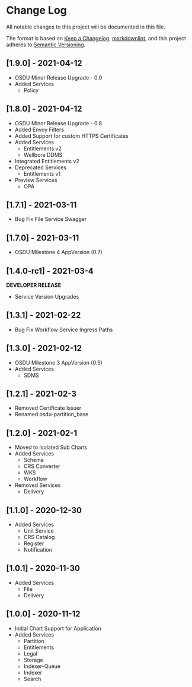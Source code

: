 # Change Log

All notable changes to this project will be documented in this file.

The format is based on [Keep a Changelog](https://keepachangelog.com/en/1.0.0/),
[markdownlint](https://dlaa.me/markdownlint/),
and this project adheres to [Semantic Versioning](https://semver.org/spec/v2.0.0.html).

## [1.9.0] - 2021-04-12

- OSDU Minor Release Upgrade - 0.9
- Added Services
  - Policy

## [1.8.0] - 2021-04-12

- OSDU Minor Release Upgrade - 0.8
- Added Envoy Filters
- Added Support for custom HTTPS Certificates
- Added Services
  - Entitlements v2
  - Wellbore DDMS
- Integrated Entitlements v2
- Deprecated Services
  - Entitlements v1
- Preview Services
  - OPA


## [1.7.1] - 2021-03-11

- Bug Fix File Service Swagger


## [1.7.0] - 2021-03-11

- OSDU Milestone 4 AppVersion (0.7)


## [1.4.0-rc1] - 2021-03-4

__DEVELOPER RELEASE__

- Service Version Upgrades


## [1.3.1] - 2021-02-22

- Bug Fix Workflow Service Ingress Paths

## [1.3.0] - 2021-02-12

- OSDU Milestone 3 AppVersion (0.5)
- Added Services
  - SDMS


## [1.2.1] - 2021-02-3

- Removed Certificate Issuer
- Renamed osdu-partition_base

## [1.2.0] - 2021-02-1

- Moved to Isolated Sub Charts
- Added Services
  - Schema
  - CRS Converter
  - WKS
  - Workflow
- Removed Services
  - Delivery

## [1.1.0] - 2020-12-30

- Added Services
  - Unit Service
  - CRS Catalog
  - Register
  - Notification

## [1.0.1] - 2020-11-30

- Added Services
  - File
  - Delivery

## [1.0.0] - 2020-11-12

- Initial Chart Support for Application
- Added Services
  - Partition
  - Entitlements
  - Legal
  - Storage
  - Indexer-Queue
  - Indexer
  - Search
